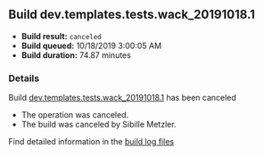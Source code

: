 ## Build dev.templates.tests.wack_20191018.1
- **Build result:** `canceled`
- **Build queued:** 10/18/2019 3:00:05 AM
- **Build duration:** 74.87 minutes
### Details
Build [dev.templates.tests.wack_20191018.1](https://winappstudio.visualstudio.com/web/build.aspx?pcguid=a4ef43be-68ce-4195-a619-079b4d9834c2&builduri=vstfs%3a%2f%2f%2fBuild%2fBuild%2f31499) has been canceled

+ The operation was canceled.
+ The build was canceled by Sibille Metzler.

Find detailed information in the [build log files]()
